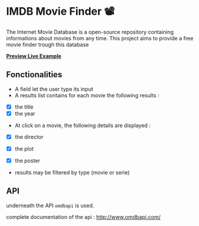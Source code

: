 # IMDB Movie Finder 📽

The Internet Movie Database is a open-source repository containing informations about movies from any time. This project aims to provide a free movie finder trough this database

**[Preview Live Example](https://imdb-explore.vercel.app/)**

## Fonctionalities

* A field let the user type its input
* A results list contains for each movie the following results :

 - [x] the title
 - [x] the year

* At click on a movie, the following details are displayed :

 - [x] the director
 - [x] the plot
 - [x] the poster


* results may be filtered by type (movie or serie)


## API

underneath the API `omdbapi` is used.

complete documentation of the api : http://www.omdbapi.com/
